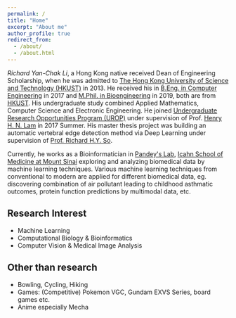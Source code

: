 ```yaml
---
permalink: /
title: "Home"
excerpt: "About me"
author_profile: true
redirect_from: 
  - /about/
  - /about.html
---
```



*Richard Yan-Chak Li*, a Hong Kong native received Dean of Engineering Scholarship, when he was admitted to [The Hong Kong University of Science and Technology (HKUST)](https://www.ust.hk/) in 2013.
He received his in [B.Eng. in Computer Engineering](http://cpeg.ust.hk/cgi-bin/eng/index.php) in 2017 and [M.Phil. in Bioengineering](https://bien.ust.hk/) in 2019, both are from [HKUST](https://www.ust.hk/).
His undergraduate study combined Applied Mathematics, Computer Science and Electronic Engineering. He joined [Undergraduate Research Opportunities Program (UROP)](https://urop.ust.hk/) under supervision of Prof. [Henry H. N. Lam](http://kehlam.people.ust.hk/index.html) in 2017 Summer. His master thesis project was building an automatic vertebral edge detection method via Deep Learning under supervision of [Prof. Richard H.Y. So](https://www.ielm.ust.hk/dfaculty/so/).

Currently, he works as a Bioinformatician in [Pandey's Lab](https://gpandeylab.org/), [Icahn School of Medicine at Mount Sinai](https://icahn.mssm.edu/) exploring and analyzing biomedical data by machine learning techniques. Various machine learning techniques from conventional to modern are applied for different biomedical data, eg. discovering combination of air pollutant leading to childhood asthmatic outcomes, protein function predictions by multimodal data, etc.

Research Interest
------
* Machine Learning
* Computational Biology & Bioinformatics
* Computer Vision & Medical Image Analysis

Other than research
------
* Bowling, Cycling, Hiking
* Games: (Competitive) Pokemon VGC, Gundam EXVS Series, board games etc.
* Anime especially Mecha





